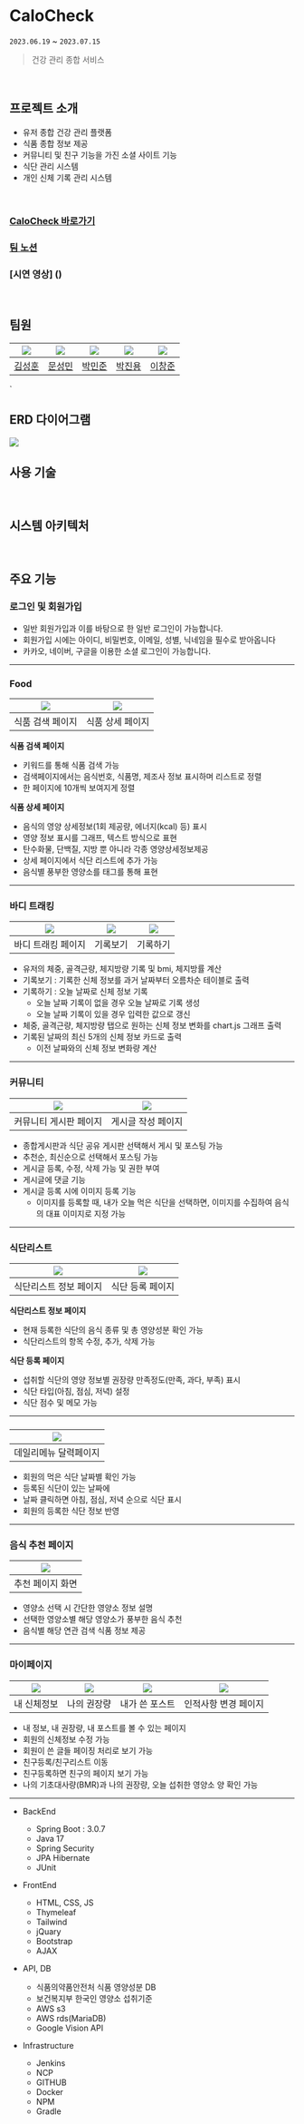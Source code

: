 # CaloCheck
`2023.06.19` ~ `2023.07.15`
> 건강 관리 종합 서비스
<br/>

## 프로젝트 소개

- 유저 종합 건강 관리 플랫폼
- 식품 종합 정보 제공
- 커뮤니티 및 친구 기능을 가진 소셜 사이트 기능
- 식단 관리 시스템
- 개인 신체 기록 관리 시스템
<br/>

### [CaloCheck 바로가기](https://www.calocheck.com/)
### [팀 노션](https://www.notion.so/CaloCheck-58b53ac833244efc9941811cd5848587)
### [시연 영상] ()
<br/>

## 팀원


|  [![](https://avatars.githubusercontent.com/u/39723465?v=4)](https://github.com/SeoMoonk)  | [![](https://avatars.githubusercontent.com/u/105156456?v=4)](https://github.com/seongmin8636) | [![](https://avatars.githubusercontent.com/u/125839778?v=4)](https://github.com/Park0720) | [![](https://avatars.githubusercontent.com/u/70837543?v=4)](https://github.com/CatJelly) | [![](https://avatars.githubusercontent.com/u/125889390?v=4)](https://github.com/waimi3169) |
|:------------------------------------------------------------------------------------------:|:-----------------------------------------------------------------------------------------:|:-------------------------------------------------------------------------------------:|:-----------------------------------------------------------------------------------------:|:----------------------------------------------------------------------------------------:|
|                             [김성훈](https://github.com/SeoMoonk)                             |                            [문성민](https://github.com/seongmin8636)                             |                            [박민준](https://github.com/Park0720)                             |                            [박진용](https://github.com/CatJelly)                            |                            [이창준](https://github.com/waimi3169)                            |
`
<br/>

## ERD 다이어그램
![](https://cdn.discordapp.com/attachments/1119978409964085349/1128847878912221215/calocheck__dev.png)
<br/>

## 사용 기술

<br/>

## 시스템 아키텍처

<br/>

## 주요 기능

### 로그인 및 회원가입
- 일반 회원가입과 이를 바탕으로 한 일반 로그인이 가능합니다.
- 회원가입 시에는 아이디, 비밀번호, 이메일, 성별, 닉네임을 필수로 받아옵니다
- 카카오, 네이버, 구글을 이용한 소셜 로그인이 가능합니다.


---

### Food


| ![](https://velog.velcdn.com/images/waimi3169/post/c432bf47-3c67-4a89-8c9b-cb98becb6dc0/image.png) | ![](https://velog.velcdn.com/images/waimi3169/post/b3eab779-600e-40e1-a2e8-53cd9c68597e/image.png) | 
|:--------------------------------------------------------------------------------------------------:|:--------------------------------------------------------------------------------------------------:|
|                                             식품 검색 페이지                                              |                                             식품 상세 페이지                                              |   

**식품 검색 페이지**
- 키워드를 통해 식품 검색 가능
- 검색페이지에서는 음식번호, 식품명, 제조사 정보 표시하며 리스트로 정렬
- 한 페이지에 10개씩 보여지게 정렬

**식품 상세 페이지**
- 음식의 영양 상세정보(1회 제공량, 에너지(kcal) 등) 표시
- 영양 정보 표시를 그래프, 텍스트 방식으로 표현
- 탄수화물, 단백질, 지방 뿐 아니라 각종 영양상세정보제공
- 상세 페이지에서 식단 리스트에 추가 가능
- 음식별 풍부한 영양소를 태그를 통해 표현

---

### 바디 트래킹

| ![](https://velog.velcdn.com/images/seongmin8636/post/f128ece6-8ade-46b5-a033-a968195870a2/image.png) | ![](https://velog.velcdn.com/images/seongmin8636/post/e9d470b4-41bb-424c-917d-ddf4aaa405d4/image.png) | ![](https://velog.velcdn.com/images/seongmin8636/post/166df732-db36-4ba0-a8b5-143444cecafd/image.png) |
|:-----------------------------------------------------------------------------------------------------:|:-----------------------------------------------------------------------------------------------------:|:-----------------------------------------------------------------------------------------------------:|
|                                              바디 트래킹 페이지                                               |                                                 기록보기                                                  |                                                 기록하기                                                  |  

- 유저의 체중, 골격근량, 체지방량 기록 및 bmi, 체지방률 계산
- 기록보기 : 기록한 신체 정보를 과거 날짜부터 오름차순 테이블로 출력
- 기록하기 : 오늘 날짜로 신체 정보 기록
  - 오늘 날짜 기록이 없을 경우 오늘 날짜로 기록 생성
  - 오늘 날짜 기록이 있을 경우 입력한 값으로 갱신
- 체중, 골격근량, 체지방량 탭으로 원하는 신체 정보 변화를 chart.js 그래프 출력
- 기록된 날짜의 최신 5개의 신체 정보 카드로 출력
  - 이전 날짜와의 신체 정보 변화량 계산

---

### 커뮤니티

| ![](https://velog.velcdn.com/images/waimi3169/post/007c8877-c6ce-405b-aa95-589efa666aa6/image.png) | ![](https://velog.velcdn.com/images/waimi3169/post/43f94472-4b50-42e6-8da4-7d65380f9339/image.png) | 
|:--------------------------------------------------------------------------------------------------:|:--------------------------------------------------------------------------------------------------:|
|                                            커뮤니티 게시판 페이지                                            |                                             게시글 작성 페이지                                             |

- 종합게시판과 식단 공유 게시판 선택해서 게시 및 포스팅 가능
- 추천순, 최신순으로 선택해서 포스팅 가능
- 게시글 등록, 수정, 삭제 가능 및 권한 부여
- 게시글에 댓글 기능
- 게시글 등록 시에 이미지 등록 기능
  - 이미지를 등록할 때, 내가 오늘 먹은 식단을 선택하면, 이미지를 수집하여 음식의 대표 이미지로 지정 가능

---

### 식단리스트


| ![](https://velog.velcdn.com/images/waimi3169/post/d59806e0-54f0-4dfb-af0f-3337ea72ff59/image.png) | ![](https://velog.velcdn.com/images/waimi3169/post/f4706958-e63d-4c15-b0bd-e0671390d359/image.png) | 
|:--------------------------------------------------------------------------------------------------:|:--------------------------------------------------------------------------------------------------:|
|                                            식단리스트 정보 페이지                                            |                                             식단 등록 페이지                                              |

**식단리스트 정보 페이지**
- 현재 등록한 식단의 음식 종류 및 총 영양성분 확인 가능
- 식단리스트의 항목 수정, 추가, 삭제 가능

**식단 등록 페이지**
- 섭취할 식단의 영양 정보별 권장량 만족정도(만족, 과다, 부족) 표시
- 식단 타입(아침, 점심, 저녁) 설정
- 식단 점수 및 메모 가능

---

### 

| ![](https://velog.velcdn.com/images/waimi3169/post/7490e421-cad2-48a3-849f-4d13e61ce925/image.png) |  
|:--------------------------------------------------------------------------------------------------:|
|                                            데일리메뉴 달력페이지                                             |


- 회원의 먹은 식단 날짜별 확인 가능
- 등록된 식단이 있는 날짜에 
- 날짜 클릭하면 아침, 점심, 저녁 순으로 식단 표시
- 회원의 등록한 식단 정보 반영

---

### 음식 추천 페이지

| ![](https://velog.velcdn.com/images/waimi3169/post/03d13afb-4541-4c4f-8352-1934fea8a13c/image.png) |  
|:--------------------------------------------------------------------------------------------------:|
|                                             추천 페이지 화면                                              |

- 영양소 선택 시 간단한 영양소 정보 설명
- 선택한 영양소별 해당 영양소가 풍부한 음식 추천
- 음식별 해당 연관 검색 식품 정보 제공

---

### 마이페이지

| ![](https://velog.velcdn.com/images/waimi3169/post/14a7e7c0-eb92-4d8f-a9a9-b7dcd3652dc9/image.png) | ![](https://velog.velcdn.com/images/waimi3169/post/171dc10b-0c29-4907-9299-7fcf5e0d23d2/image.png) | ![](https://velog.velcdn.com/images/waimi3169/post/baaa5075-c859-4a06-aea6-cdbf2fe51ae6/image.png) | ![](https://velog.velcdn.com/images/waimi3169/post/12ef627d-4d2d-456b-9b3a-786428921924/image.png) |
|:--------------------------------------------------------------------------------------------------:|:--------------------------------------------------------------------------------------------------:|:--------------------------------------------------------------------------------------------------:|:--------------------------------------------------------------------------------------------------:|
|                                              내 신체정보                                                |                                               나의 권장량                                               |                                              내가 쓴 포스트                                              |                                            인적사항 변경 페이지                                             |

- 내 정보, 내 권장량, 내 포스트를 볼 수 있는 페이지
- 회원의 신체정보 수정 가능
- 회원이 쓴 글들 페이징 처리로 보기 가능
- 친구등록/친구리스트 이동
- 친구등록하면 친구의 페이지 보기 가능
- 나의 기초대사량(BMR)과 나의 권장량, 오늘 섭취한 영양소 양 확인 가능
___
- BackEnd
    - Spring Boot : 3.0.7
    - Java 17
    - Spring Security
    - JPA Hibernate
    - JUnit

- FrontEnd
    - HTML, CSS, JS
    - Thymeleaf
    - Tailwind
    - jQuary
    - Bootstrap
    - AJAX

- API, DB
    - 식품의약품안전처 식품 영양성분 DB
    - 보건복지부 한국인 영양소 섭취기준
    - AWS s3
    - AWS rds(MariaDB)
    - Google Vision API

- Infrastructure
    - Jenkins
    - NCP
    - GITHUB
    - Docker
    - NPM
    - Gradle
